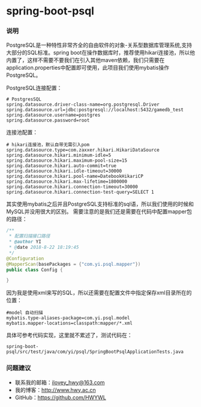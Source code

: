# spring-boot-psql

### 说明
PostgreSQL是一种特性非常齐全的自由软件的对象-关系型数据库管理系统,支持大部分的SQL标准。spring boot在操作数据库时，推荐使用hikari连接池，所以他内置了，这样不需要不要我们在引入其他maven依赖，我们只需要在application.properties中配置即可使用，此项目我们使用mybatis操作PostgreSQL。

PostgreSQL连接配置：
```
# PostgresSQL
spring.datasource.driver-class-name=org.postgresql.Driver
spring.datasource.url=jdbc:postgresql://localhost:5432/gamedb_test
spring.datasource.username=postgres
spring.datasource.password=root
```

连接池配置：
```
# hikari连接池，默认自带无需引入pom
spring.datasource.type=com.zaxxer.hikari.HikariDataSource
spring.datasource.hikari.minimum-idle=5
spring.datasource.hikari.maximum-pool-size=15
spring.datasource.hikari.auto-commit=true
spring.datasource.hikari.idle-timeout=30000
spring.datasource.hikari.pool-name=DatebookHikariCP
spring.datasource.hikari.max-lifetime=1800000
spring.datasource.hikari.connection-timeout=30000
spring.datasource.hikari.connection-test-query=SELECT 1
```

其实使用mybatis之后并且PostgreSQL支持标准的sql语，所以我们使用的时候和MySQL并没用很大的区别。
需要注意的是我们还是需要在代码中配置mapper包的路径：
```java
/**
 * 配置扫描接口路径
 * @author YI
 * @date 2018-8-22 18:19:45
 */
@Configuration
@MapperScan(basePackages = {"com.yi.psql.mapper"})
public class Config {

}
```

因为我是使用xml来写的SQL，所以还需要在配置文件中指定保存xml目录所在的位置：
```
#model 自动扫描
mybatis.type-aliases-package=com.yi.psql.model
mybatis.mapper-locations=classpath:mapper/*.xml
```

具体可参考代码实现，这里就不累述了，测试代码在：
```
spring-boot-psql/src/test/java/com/yi/psql/SpringBootPsqlApplicationTests.java
```

### 问题建议

- 联系我的邮箱：ilovey_hwy@163.com
- 我的博客：http://www.hwy.ac.cn
- GitHub：https://github.com/HWYWL